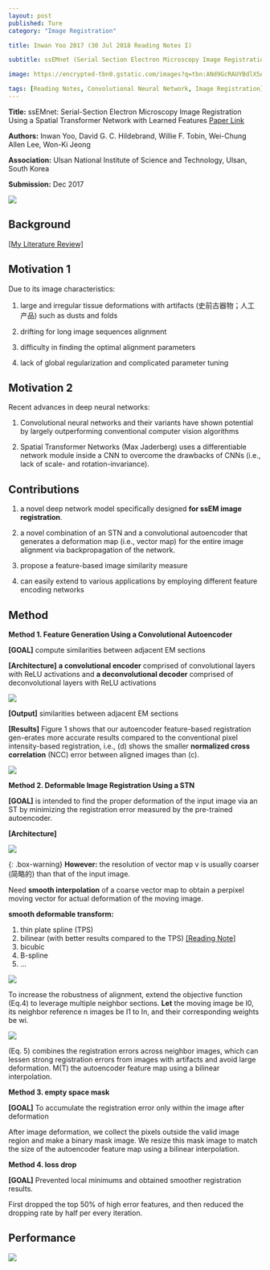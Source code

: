 ```yaml
---
layout: post
published: Ture
category: "Image Registration"

title: Inwan Yoo 2017 (30 Jul 2018 Reading Notes I) 

subtitle: ssEMnet (Serial Section Electron Microscopy Image Registration Using a Spatial Transformer Network with Learned Features)

image: https://encrypted-tbn0.gstatic.com/images?q=tbn:ANd9GcRAUYBdlX5AoNbjJ9TbuGN9Wry_ceoFoqB4a7hPEUGI86a6XYdeog

tags: [Reading Notes, Convolutional Neural Network, Image Registration]
---
```


**Title:** ssEMnet: Serial-Section Electron Microscopy Image Registration Using a Spatial Transformer Network with Learned Features [Paper Link](https://arxiv.org/abs/1707.07833)

**Authors:** Inwan Yoo, David G. C. Hildebrand, Willie F. Tobin, Wei-Chung Allen Lee, Won-Ki Jeong

**Association:** Ulsan National Institute of Science and Technology, Ulsan, South Korea

**Submission:** Dec 2017

![](https://encrypted-tbn0.gstatic.com/images?q=tbn:ANd9GcRAUYBdlX5AoNbjJ9TbuGN9Wry_ceoFoqB4a7hPEUGI86a6XYdeog) 

## Background

[[My Literature Review]](https://xuuuuuuchen.github.io/LiteratureReview_ImageRegistration/)

## Motivation 1
Due to its image characteristics: 
1. large and irregular tissue deformations with artifacts (史前古器物；人工产品) such as dusts and folds

2. drifting for long image sequences alignment

3. difficulty in finding the optimal alignment parameters

4. lack of global regularization and complicated parameter tuning

## Motivation 2
Recent advances in deep neural networks:
1. Convolutional neural networks and their variants have shown potential by largely outperforming conventional computer vision algorithms

2. Spatial Transformer Networks (Max Jaderberg) uses a differentiable network module inside a CNN to overcome the drawbacks of CNNs (i.e., lack of scale- and rotation-invariance).


## Contributions

1. a novel deep network model specifically designed **for ssEM image registration**.

2. a novel combination of an STN and a convolutional autoencoder that generates a deformation map (i.e., vector map) for the entire image alignment via backpropagation of the network.

3. propose a feature-based image similarity measure

4. can easily extend to various applications by employing different feature encoding networks


## Method 

**Method 1. Feature Generation Using a Convolutional Autoencoder**

**[GOAL]** compute similarities between adjacent EM sections

**[Architecture]** **a convolutional encoder** comprised of convolutional layers with ReLU activations and **a deconvolutional decoder** comprised of deconvolutional layers with ReLU activations

![](https://github.com/xuuuuuuchen/xuuuuuuchen.github.io/blob/master/img/2018-07-30-readnote/1.png?raw=true) 

**[Output]**  similarities between adjacent EM sections

**[Results]** Figure 1 shows that our autoencoder feature-based registration gen-erates more accurate results compared to the conventional pixel intensity-based registration, i.e., (d) shows the smaller **normalized cross correlation** (NCC) error between aligned images than (c).

![](https://github.com/xuuuuuuchen/xuuuuuuchen.github.io/blob/master/img/2018-07-30-readnote/2.png?raw=true) 


**Method 2. Deformable Image Registration Using a STN**

**[GOAL]** is intended to find the proper deformation of the input image via an ST by minimizing the registration error measured by the pre-trained autoencoder.

**[Architecture]**

![](https://github.com/xuuuuuuchen/xuuuuuuchen.github.io/blob/master/img/2018-07-30-readnote/3.png?raw=true) 


{: .box-warning}
**However:** the resolution of vector map v is usually coarser (简略的) than that of the input image.

Need **smooth interpolation** of a coarse vector map to obtain a perpixel moving vector for actual deformation of the moving image.


**smooth deformable transform:**
1. thin plate spline (TPS) 
2. bilinear (with better results compared to the TPS) [[Reading Note]](https://xuuuuuuchen.github.io/2018-07-26-readnote/)
3. bicubic
4. B-spline
5. ...

![](https://github.com/xuuuuuuchen/xuuuuuuchen.github.io/blob/master/img/2018-07-30-readnote/5.png?raw=true) 

To increase the robustness of alignment, extend the objective function (Eq.4) to leverage multiple neighbor sections.
**Let** the moving image be I0, its neighbor reference n images be I1 to In, and their corresponding weights be wi.

![](https://github.com/xuuuuuuchen/xuuuuuuchen.github.io/blob/master/img/2018-07-30-readnote/6.png?raw=true) 

(Eq. 5) combines the registration errors across neighbor images, which can lessen strong registration errors from images with artifacts and avoid large deformation. M(T) the autoencoder feature map using a bilinear interpolation.


**Method 3. empty space mask**

**[GOAL]** To accumulate the registration error only within the image after deformation

After image deformation, we collect the pixels outside the valid image region and make a binary mask image. 
We resize this mask image to match the size of the autoencoder feature map using a bilinear interpolation.

**Method 4. loss drop**

**[GOAL]** Prevented local minimums and obtained smoother registration results.

First dropped the top 50% of high error features, and then reduced the dropping rate by half per every iteration. 


## Performance

![](https://github.com/xuuuuuuchen/xuuuuuuchen.github.io/blob/master/img/2018-07-30-readnote/4.png?raw=true) 



